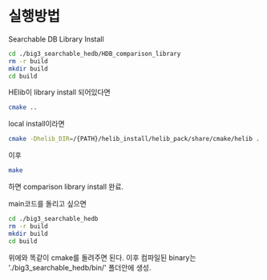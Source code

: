 # 실행방법

Searchable DB Library Install
```bash
cd ./big3_searchable_hedb/HDB_comparison_library
rm -r build
mkdir build
cd build
```
HElib이 library install 되어있다면
```bash
cmake ..
```
local install이라면
```bash
cmake -Dhelib_DIR=/{PATH}/helib_install/helib_pack/share/cmake/helib ..
```
이후
```bash
make
```
하면 comparison library install 완료.

main코드를 돌리고 싶으면
```bash
cd ./big3_searchable_hedb
rm -r build
mkdir build
cd build
```
위에와 똑같이 cmake를 돌려주면 된다. 이후 컴파일된 binary는 './big3_searchable_hedb/bin/' 폴더안에 생성.